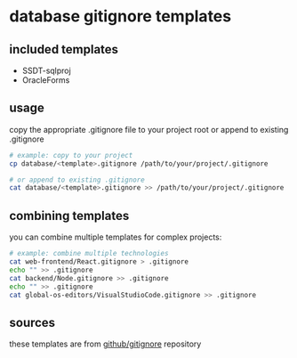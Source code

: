 ﻿# database gitignore templates

## included templates

- SSDT-sqlproj
- OracleForms


## usage

copy the appropriate .gitignore file to your project root or append to existing .gitignore

```bash
# example: copy to your project
cp database/<template>.gitignore /path/to/your/project/.gitignore

# or append to existing .gitignore
cat database/<template>.gitignore >> /path/to/your/project/.gitignore
```

## combining templates

you can combine multiple templates for complex projects:

```bash
# example: combine multiple technologies
cat web-frontend/React.gitignore > .gitignore
echo "" >> .gitignore
cat backend/Node.gitignore >> .gitignore
echo "" >> .gitignore
cat global-os-editors/VisualStudioCode.gitignore >> .gitignore
```

## sources

these templates are from [github/gitignore](https://github.com/github/gitignore) repository
